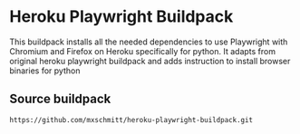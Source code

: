# Heroku Playwright Buildpack

This buildpack installs all the needed dependencies to use Playwright with Chromium and Firefox on Heroku specifically for python. It adapts from original heroku playwright buildpack and adds instruction to install browser binaries for python

## Source buildpack

```txt
https://github.com/mxschmitt/heroku-playwright-buildpack.git
```

